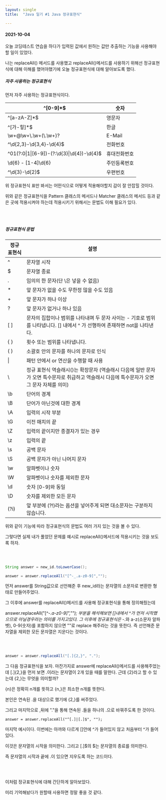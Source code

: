 ```yaml
---
layout: single
title:  "Java 일기 #1 Java 정규표현식"

---
```


#### 2021-10-04

오늘 코딩테스트 연습을 하다가 입력된 값에서 원하는 값만 추출하는 기능을 사용해야 할 일이 있었다.

나는 replaceAll() 메서드를 사용했고 replaceAll()메서드를 사용하기 위해선 정규표현식에 대해 이해를 했어야했기에 오늘 정규표현식에 대해 알아보도록 했다.



##### 자주 사용하는 정규표현식

먼저 자주 사용하는 정규표현식이다.

| ^[0-9]*$                                   | 숫자         |
| ------------------------------------------ | ------------ |
| ^[a-zA-Z]*$                                | 영문자       |
| ^[가-힣]*$                                 | 한글         |
| \\w+@\\w+\\.\\w+(\\.\\w+)?                 | E-Mail       |
| ^\d{2,3}-\d{3,4}-\d{4}$                    | 전화번호     |
| ^01(?:0\|1\|[6-9])-(?:\d{3}\|\d{4})-\d{4}$ | 휴대전화번호 |
| \d{6} \- [1-4]\d{6}                        | 주민등록번호 |
| ^\d{3}-\d{2}$                              | 우편번호     |

위 정규표현식 표만 봐서는 어떤식으로 어떻게 적용해야할지 감이 잘 안잡힐 것이다.

위와 같은 정규표현식을 Pattern 클래스의 메서드나 Matcher 클래스의 메서드 등과 같은 곳에 적용시켜야 하는데 적용시키기 위해서는 문법도 이해 필요가 있다. 

<br/><br/>

##### 정규표현식 문법

| **정규 표현식** | **설명**                                                     |
| --------------- | ------------------------------------------------------------ |
| ^               | 문자열 시작                                                  |
| $               | 문자열 종료                                                  |
| .               | 임의의 한 문자(단 \은 넣을 수 없음)                          |
| *               | 앞 문자가 없을 수도 무한정 많을 수도 있음                    |
| +               | 앞 문자가 하나 이상                                          |
| ?               | 앞 문자가 없거나 하나 있음                                   |
| [ ]             | 문자의 집합이나 범위를 나타내며 두 문자 사이는 - 기호로 범위를 나타냅니다. [] 내에서 ^ 가 선행하여 존재하면 not을 나타낸다. |
| { }             | 횟수 또는 범위를 나타냅니다.                                 |
| ( )             | 소괄호 안의 문자를 하나의 문자로 인식                        |
| \|              | 패턴 안에서 or 연산을 수행할 때 사용                         |
| \               | 정규 표현식 역슬래시(\)는 확장문자 (역슬래시 다음에 일반 문자가 오면 특수문자로 취급하고 역슬래시 다음에 특수문자가 오면 그 문자 자체를 의미) |
| \b              | 단어의 경계                                                  |
| \B              | 단어가 아닌것에 대한 경계                                    |
| \A              | 입력의 시작 부분                                             |
| \G              | 이전 매치의 끝                                               |
| \Z              | 입력의 끝이지만 종결자가 있는 경우                           |
| \z              | 입력의 끝                                                    |
| \s              | 공백 문자                                                    |
| \S              | 공백 문자가 아닌 나머지 문자                                 |
| \w              | 알파벳이나 숫자                                              |
| \W              | 알파벳이나 숫자를 제외한 문자                                |
| \d              | 숫자 [0-9]와 동일                                            |
| \D              | 숫자를 제외한 모든 문자                                      |
| (?i)            | 앞 부분에 (?!)라는 옵션을 넣어주게 되면 대소문자는 구분하지 않습니다. |

위와 같이 기능에 따라 정규표현식의 문법도 여러 가지 있는 것을 볼 수 있다.

그렇다면 실제 내가 풀었던 문제를 예시로 replaceAll()메서드에 적용시키는 것을 보도록 하자.

 <br/><br/>

```java
String answer = new_id.toLowerCase();

answer = answer.replaceAll("[^-_.a-z0-9]","");
```

먼저 answer를 String값으로 선언해준 후 new_id라는 문자열의 소문자로 변환한 형태로 만들어주었다.

그 이후에 answer를 replaceAll()메서드를 사용해 정규표현식을 통해 정의해줬는데 

answer.replaceAll("[^-_.a-z0-9]",""); 부분을 해석해보면 []내에서 ^가 먼저 시작했으므로 아닐경우라는 의미를 가지고있다. 그 이후에 정규표현식은 -_.와 a-z(소문자 알파벳), 0-9(숫자)를 포함하지 않으면 ""로 replace 해주라는 것을 뜻한다. 즉 선언해준 문자열을 제외한 모든 문자열은 지운다는 것이다.

 <br/><br/>

```java
answer = answer.replaceAll("[.]{2,}", ".");
```

그 다음 정규표현식을 보자. 마잔가지로 answer에 replaceAll()메서드를 사용해주었는데 [.]{2,}을 먼저 보면 .이라는 문자열이 2개 있을 때를 말한다. 근데 {2}라고 할 수 있는데 {2,}는 무엇을 의미할까?

{n}은 정확히 n개를 뜻하고 {n,}은 최소한 n개를 뜻한다. 

본인은 연속된 .을 대상으로 했기에 {2,}를 써주었다.

그리고 마지막으로 ,뒤에 "."을 통해 연속된 .들을 하나의 .으로 바꿔주도록 한 것이다.

```
answer = answer.replaceAll("^[.]|[.]$", "");
```

마지막 예시이다. 이번에는 아까와 다르게 []안에 ^가 들어있지 않고 처음부터 ^가 들어있다.

이것은 문자열의 시작을 의미한다. 그리고 [.]$의 $는 문자열의 종료를 의미한다.

즉 문자열의 시작과 끝에 .이 있으면 지우도록 하는 코드이다.

 <br/><br/>

이처럼 정규표현식에 대해 간단하게 알아보았다.

미리 기억해놨다가 원할때 사용하면 정말 좋을 것 같다.
